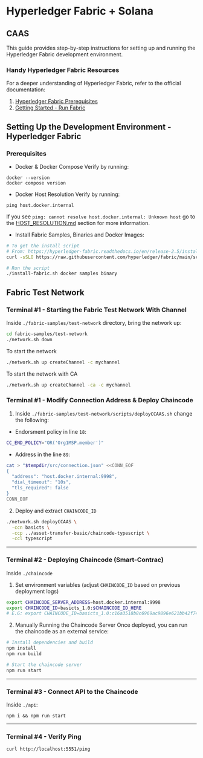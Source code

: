 # Hyperledger Fabric + Solana
## CAAS
This guide provides step-by-step instructions for setting up and running the
Hyperledger Fabric development environment.

### Handy Hyperledger Fabric Resources
For a deeper understanding of Hyperledger Fabric, refer to the official documentation:
1. [Hyperledger Fabric Prerequisites](https://hyperledger-fabric.readthedocs.io/en/latest/prereqs.html)
2. [Getting Started - Run Fabric](https://hyperledger-fabric.readthedocs.io/en/latest/getting_started_run_fabric.html)

## Setting Up the Development Environment - Hyperledger Fabric
### Prerequisites
- Docker & Docker Compose
Verify by running: 
```
docker --version
docker compose version
```
- Docker Host Resolution
Verify by running:
```
ping host.docker.internal
```
If you see `ping: cannot resolve host.docker.internal: Unknown host` go to the [HOST_RESOLUTION.md](./docs/HOST_RESOLUTION.md) section for more information.
- Install Fabric Samples, Binaries and Docker Images:
```bash
# To get the install script 
# From: https://hyperledger-fabric.readthedocs.io/en/release-2.5/install.html
curl -sSLO https://raw.githubusercontent.com/hyperledger/fabric/main/scripts/install-fabric.sh && chmod +x install-fabric.sh

# Run the script
./install-fabric.sh docker samples binary
```

## Fabric Test Network

### Terminal #1 - Starting the Fabric Test Network With Channel
Inside `./fabric-samples/test-network` directory, bring the network up:
```bash
cd fabric-samples/test-network
./network.sh down
```
To start the network 
```bash
./network.sh up createChannel -c mychannel
```
To start the network with CA
```bash
./network.sh up createChannel -ca -c mychannel
```

### Terminal #1 - Modify Connection Address & Deploy Chaincode
1. Inside `./fabric-samples/test-network/scripts/deployCCAAS.sh` change the following:
- Endorsment policy in line `18`:
```bash
CC_END_POLICY="OR('Org1MSP.member')"
```
- Address in the line `89`:
```bash
cat > "$tempdir/src/connection.json" <<CONN_EOF
{
  "address": "host.docker.internal:9998",
  "dial_timeout": "10s",
  "tls_required": false
}
CONN_EOF
```
2. Deploy and extract `CHAINCODE_ID`
```bash
./network.sh deployCCAAS \
  -ccn basicts \
  -ccp ../asset-transfer-basic/chaincode-typescript \
  -ccl typescript
```
---
### Terminal #2 - Deploying Chaincode (Smart-Contrac)
Inside `./chaincode`
1. Set environment variables (adjust `CHAINCODE_ID` based on previous deployment logs)
```bash
export CHAINCODE_SERVER_ADDRESS=host.docker.internal:9998
export CHAINCODE_ID=basicts_1.0:$CHAINCODE_ID_HERE
# E.G: export CHAINCODE_ID=basicts_1.0:c16a3518b8c6969ac9896e621bb42f74f9b31624ca8ea0508bdfda1daa8d090d
```
2. Manually Running the Chaincode Server
Once deployed, you can run the chaincode as an external service:
```bash
# Install dependencies and build
npm install
npm run build

# Start the chaincode server
npm run start
```
---
### Terminal #3 - Connect API to the Chaincode
Inside `./api`:
```
npm i && npm run start
```
---
### Terminal #4 - Verify Ping
```
curl http://localhost:5551/ping
```
